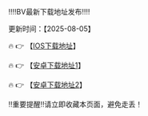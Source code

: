 ‼️‼️BV最新下载地址发布‼️‼️

更新时间：【2025-08-05】

🔥 👉 【[IOS下载地址](https://app.cwefwpoiwnfg782.com)】 

🔥 👉 【[安卓下载地址1](https://app.cvzawt7i7opl.com/)】

🔥 👉 【[安卓下载地址2](https://comgldzis.whhysw.cn/Dos/d/c/qjedSwu8LweKGNLK)】


‼️重要提醒‼️请立即收藏本页面，避免走丢！
